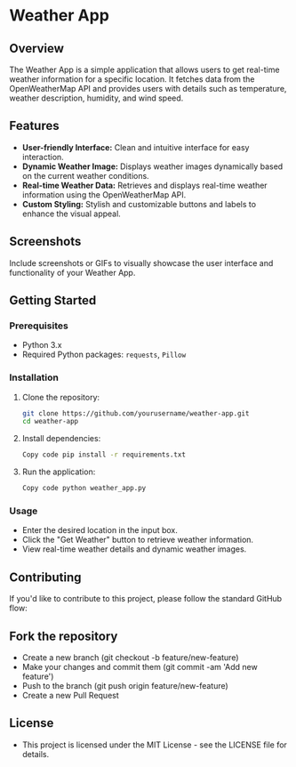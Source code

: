 # Weather App

## Overview

The Weather App is a simple application that allows users to get real-time weather information for a specific location. It fetches data from the OpenWeatherMap API and provides users with details such as temperature, weather description, humidity, and wind speed.

## Features

- **User-friendly Interface:** Clean and intuitive interface for easy interaction.
- **Dynamic Weather Image:** Displays weather images dynamically based on the current weather conditions.
- **Real-time Weather Data:** Retrieves and displays real-time weather information using the OpenWeatherMap API.
- **Custom Styling:** Stylish and customizable buttons and labels to enhance the visual appeal.

## Screenshots

Include screenshots or GIFs to visually showcase the user interface and functionality of your Weather App.

## Getting Started

### Prerequisites

- Python 3.x
- Required Python packages: `requests`, `Pillow`

### Installation

1. Clone the repository:

   ```bash
   git clone https://github.com/yourusername/weather-app.git
   cd weather-app
2. Install dependencies:

    ```bash
    Copy code pip install -r requirements.txt
3. Run the application:
   ```bash
   Copy code python weather_app.py
### Usage
- Enter the desired location in the input box.
- Click the "Get Weather" button to retrieve weather information.
- View real-time weather details and dynamic weather images.
## Contributing
If you'd like to contribute to this project, please follow the standard GitHub flow:

## Fork the repository
- Create a new branch (git checkout -b feature/new-feature)
- Make your changes and commit them (git commit -am 'Add new feature')
- Push to the branch (git push origin feature/new-feature)
- Create a new Pull Request
## License
- This project is licensed under the MIT License - see the LICENSE file for details.
